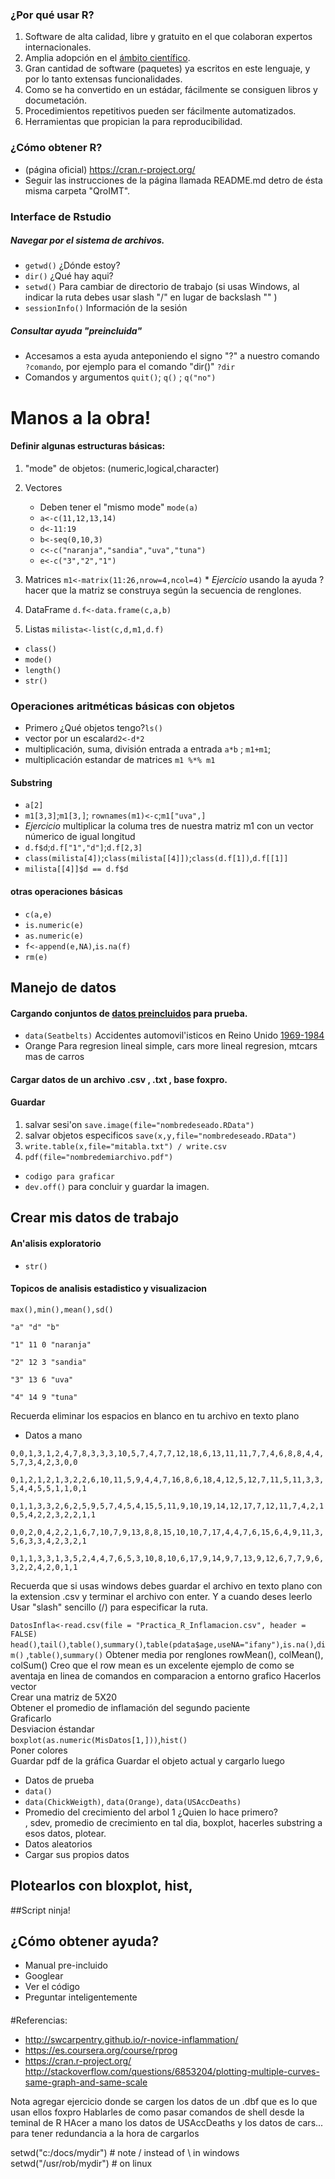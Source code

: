### ¿Por qué usar R?
1. Software de alta calidad, libre y gratuito en el que colaboran expertos internacionales.
2. Amplia adopción en el [ámbito científico](http://r4stats.com/articles/popularity/).
3. Gran cantidad de software (paquetes) ya escritos en este lenguaje, y por lo tanto extensas funcionalidades.
4. Como se ha convertido en un estádar, fácilmente se consiguen libros y documetación.
5. Procedimientos repetitivos pueden ser fácilmente automatizados.
6. Herramientas que propician la para reproducibilidad. 

### ¿Cómo obtener R? 
* (página oficial) https://cran.r-project.org/
* Seguir las instrucciones de la página llamada README.md detro de ésta misma carpeta "QroIMT".

### Interface de Rstudio
##### Navegar por el sistema de archivos.

 * `getwd()` ¿Dónde estoy?
 * `dir()` ¿Qué hay aqui?
 * `setwd()` Para cambiar de directorio de trabajo (si usas Windows, al indicar la ruta debes usar slash "/" en lugar de backslash "\" )
 * `sessionInfo()` Información de la sesión
 

##### Consultar ayuda "preincluida"
* Accesamos a esta ayuda anteponiendo el signo "?" a nuestro comando `?comando`, por ejemplo para el comando "dir()"
  `?dir `
* Comandos y argumentos `quit()`; `q()` ; `q("no")`  


# Manos  a la obra!


#### Definir algunas estructuras básicas:
  1. "mode" de objetos: (numeric,logical,character)
  2. Vectores 
     * Deben tener el "mismo mode" `mode(a)`
     * `a<-c(11,12,13,14)` 
     * `d<-11:19`
     * `b<-seq(0,10,3)`
     * `c<-c("naranja","sandia","uva","tuna")`
     * `e<-c("3","2","1")`
    
  3. Matrices `m1<-matrix(11:26,nrow=4,ncol=4)`
    * *Ejercicio* usando la ayuda ? hacer que la matriz se construya según la secuencia de renglones.
  4. DataFrame `d.f<-data.frame(c,a,b)`
    
  5. Listas `milista<-list(c,d,m1,d.f)`
* `class()`
* `mode()`
* `length()`
* `str()`

### Operaciones aritméticas básicas con objetos
* Primero ¿Qué objetos tengo?`ls()`
* vector por un escalar`d2<-d*2`
* multiplicación, suma, división entrada a entrada `a*b` ; `m1+m1`;
* multiplicación estandar de matrices  `m1 %*% m1`
 

#### Substring
* `a[2]`
* `m1[3,3]`;`m1[3,]`; `rownames(m1)<-c`;`m1["uva",]`
* *Ejercicio* multiplicar la columa tres de nuestra matriz m1 con un vector númerico de igual longitud
* `d.f$d`;`d.f["1","d"]`;`d.f[2,3]`
* `class(milista[4])`;`class(milista[[4]])`;`class(d.f[1])`,`d.f[[1]]` 
* `milista[[4]]$d == d.f$d` 

#### otras operaciones básicas
* `c(a,e)`
* `is.numeric(e)`  
* `as.numeric(e)` 
* `f<-append(e,NA)`,`is.na(f)`
* `rm(e)`


## Manejo de datos

#### Cargando conjuntos de [datos preincluidos](https://stat.ethz.ch/R-manual/R-devel/library/datasets/html/00Index.html) para prueba.
* `data(Seatbelts)` Accidentes automovil'isticos en Reino Unido [1969-1984](https://stat.ethz.ch/R-manual/R-devel/library/datasets/html/UKDriverDeaths.html)
* Orange  Para regresion lineal simple, cars more lineal regresion,  mtcars mas de carros

#### Cargar datos de un archivo .csv , .txt  , base foxpro.

####  Guardar
1. salvar sesi'on `save.image(file="nombredeseado.RData")`
2. salvar objetos especificos `save(x,y,file="nombredeseado.RData")`
3. `write.table(x,file="mitabla.txt") / write.csv`
4. `pdf(file="nombredemiarchivo.pdf")`
* `codigo para graficar`
* `dev.off()` para concluir y guardar la imagen.
 

## Crear mis datos de trabajo


#### An'alisis exploratorio
* `str()`

#### Topicos de analisis estadistico y visualizacion


`max(),min(),mean(),sd()`  

`"a" "d" "b"`

`"1" 11 0 "naranja"`

`"2" 12 3 "sandia"`

`"3" 13 6 "uva"`

`"4" 14 9 "tuna"`


Recuerda eliminar los espacios en blanco en tu archivo en texto plano

* Datos a mano


`0,0,1,3,1,2,4,7,8,3,3,3,10,5,7,4,7,7,12,18,6,13,11,11,7,7,4,6,8,8,4,4,5,7,3,4,2,3,0,0`

`0,1,2,1,2,1,3,2,2,6,10,11,5,9,4,4,7,16,8,6,18,4,12,5,12,7,11,5,11,3,3,5,4,4,5,5,1,1,0,1`

`0,1,1,3,3,2,6,2,5,9,5,7,4,5,4,15,5,11,9,10,19,14,12,17,7,12,11,7,4,2,10,5,4,2,2,3,2,2,1,1`

`0,0,2,0,4,2,2,1,6,7,10,7,9,13,8,8,15,10,10,7,17,4,4,7,6,15,6,4,9,11,3,5,6,3,3,4,2,3,2,1`

`0,1,1,3,3,1,3,5,2,4,4,7,6,5,3,10,8,10,6,17,9,14,9,7,13,9,12,6,7,7,9,6,3,2,2,4,2,0,1,1`  

Recuerda que si usas windows debes guardar el archivo en texto plano con la extension .csv y terminar el archivo con enter.
Y a cuando deses leerlo Usar "slash" sencillo (/) para especificar la ruta.

`DatosInfla<-read.csv(file = "Practica_R_Inflamacion.csv", header = FALSE)`
`head()`,`tail()`,`table()`,`summary()`,`table(pdata$age,useNA="ifany")`,`is.na()`,`dim()` ,`table()`,`summary()`
Obtener media por renglones rowMean(), colMean(), colSum()
Creo que el row mean es un excelente ejemplo de como se aventaja en linea de comandos en comparacion a entorno grafico
Hacerlos vector  
Crear una matriz de 5X20  
Obtener el promedio de inflamación del segundo paciente  
Graficarlo  
Desviacion éstandar  
`boxplot(as.numeric(MisDatos[1,]))`,`hist()`  
Poner colores  
Guardar pdf de la gráfica
Guardar el objeto actual y cargarlo luego
* Datos de prueba  
* `data()`
* `data(ChickWeigth)`, `data(Orange)`, `data(USAccDeaths)`
* Promedio del crecimiento del arbol 1 ¿Quien lo hace primero? <br>, sdev, promedio de crecimiento en tal dia, boxplot, hacerles substring a esos datos, plotear.
* Datos aleatorios
* Cargar sus propios datos
## Plotearlos con bloxplot, hist, 


##Script ninja!

## ¿Cómo obtener ayuda?
* Manual pre-incluido
* Googlear
* Ver el código
* Preguntar inteligentemente

####
#Referencias:
* http://swcarpentry.github.io/r-novice-inflammation/
* https://es.coursera.org/course/rprog
* https://cran.r-project.org/
http://stackoverflow.com/questions/6853204/plotting-multiple-curves-same-graph-and-same-scale


Nota agregar ejercicio donde se cargen los datos de un .dbf que es lo que usan ellos foxpro
Hablarles de como pasar comandos de shell desde la teminal de R
HAcer a mano los datos de USAccDeaths  y los datos de cars... para tener redundancia a la hora de cargarlos

setwd("c:/docs/mydir")  # note / instead of \ in windows
setwd("/usr/rob/mydir") # on linux
